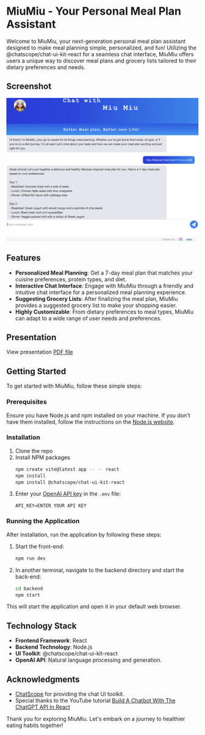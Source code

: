 # MiuMiu - Your Personal Meal Plan Assistant

Welcome to MiuMiu, your next-generation personal meal plan assistant designed to make meal planning simple, personalized, and fun! Utilizing the @chatscope/chat-ui-kit-react for a seamless chat interface, MiuMiu offers users a unique way to discover meal plans and grocery lists tailored to their dietary preferences and needs.

## Screenshot

![Screenshot of MiuMiu interface](Screenshot.png)

## Features

- **Personalized Meal Planning**: Get a 7-day meal plan that matches your cuisine preferences, protein types, and diet.
- **Interactive Chat Interface**: Engage with MiuMiu through a friendly and intuitive chat interface for a personalized meal planning experience.
- **Suggesting Grocery Lists**: After finalizing the meal plan, MiuMiu provides a suggested grocery list to make your shopping easier.
- **Highly Customizable**: From dietary preferences to meal types, MiuMiu can adapt to a wide range of user needs and preferences.

## Presentation

View presentation [PDF file](https://drive.google.com/file/d/1EV-LGqunIA-GyOcwRaE1jhMnB7u5u7nJ/view?usp=share_link)

## Getting Started

To get started with MiuMiu, follow these simple steps:

### Prerequisites

Ensure you have Node.js and npm installed on your machine. If you don't have them installed, follow the instructions on the [Node.js website](https://nodejs.org/).

### Installation

1. Clone the repo
2. Install NPM packages
   ```sh
   npm create vite@latest app -- -- react
   npm install
   npm install @chatscope/chat-ui-kit-react
   ```
3. Enter your [OpenAI API key](https://beta.openai.com/account/api-keys) in the `.env` file:
   ```
   API_KEY=ENTER YOUR API KEY
   ```

### Running the Application

After installation, run the application by following these steps:

1. Start the front-end:
   ```sh
   npm run dev
   ```
2. In another terminal, navigate to the backend directory and start the back-end:
   ```sh
   cd backend
   npm start
   ```

This will start the application and open it in your default web browser.

## Technology Stack

- **Frontend Framework**: React
- **Backend Technology**: Node.js
- **UI Toolkit**: @chatscope/chat-ui-kit-react
- **OpenAI API**: Natural language processing and generation.

## Acknowledgments

- [ChatScope](https://chatscope.io/) for providing the chat UI toolkit.
- Special thanks to the YouTube tutorial [Build A Chatbot With The ChatGPT API In React](https://www.youtube.com/watch?v=Lag9Pj_33hM&t=979s)

Thank you for exploring MiuMiu. Let's embark on a journey to healthier eating habits together!
